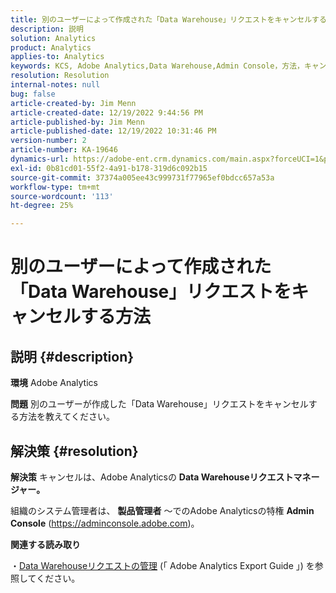 ```yaml
---
title: 別のユーザーによって作成された「Data Warehouse」リクエストをキャンセルする方法
description: 説明
solution: Analytics
product: Analytics
applies-to: Analytics
keywords: KCS, Adobe Analytics,Data Warehouse,Admin Console，方法，キャンセル，リクエスト，別のユーザー，Data Warehouseリクエストマネージャー
resolution: Resolution
internal-notes: null
bug: false
article-created-by: Jim Menn
article-created-date: 12/19/2022 9:44:56 PM
article-published-by: Jim Menn
article-published-date: 12/19/2022 10:31:46 PM
version-number: 2
article-number: KA-19646
dynamics-url: https://adobe-ent.crm.dynamics.com/main.aspx?forceUCI=1&pagetype=entityrecord&etn=knowledgearticle&id=475e715c-e67f-ed11-81ac-6045bd006704
exl-id: 0b81cd01-55f2-4a91-b178-319d6c092b15
source-git-commit: 37374a005ee43c999731f77965ef0bdcc657a53a
workflow-type: tm+mt
source-wordcount: '113'
ht-degree: 25%

---
```


# 別のユーザーによって作成された「Data Warehouse」リクエストをキャンセルする方法

## 説明 {#description}


<b>環境</b>
Adobe Analytics

<b>問題</b>
別のユーザーが作成した「Data Warehouse」リクエストをキャンセルする方法を教えてください。


## 解決策 {#resolution}


<b>解決策</b>
キャンセルは、Adobe Analyticsの <b>Data Warehouseリクエストマネージャー。</b>

組織のシステム管理者は、 <b>製品管理者</b> ～でのAdobe Analyticsの特権 <b>Admin Console</b> (https://adminconsole.adobe.com)。

<b>関連する読み取り</b>

・[Data Warehouseリクエストの管理](https://experienceleague.adobe.com/docs/analytics/export/data-warehouse/data-warehouse-requests-manage.html?lang=ja) (「 Adobe Analytics Export Guide 」) を参照してください。
